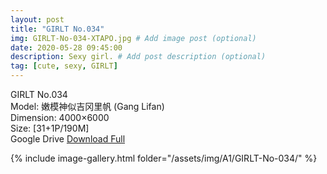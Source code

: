 ```yaml
---
layout: post
title: "GIRLT No.034"
img: GIRLT-No-034-XTAPO.jpg # Add image post (optional)
date: 2020-05-28 09:45:00
description: Sexy girl. # Add post description (optional)
tag: [cute, sexy, GIRLT]
---
```

GIRLT No.034  
Model: 嫩模神似吉冈里帆 (Gang Lifan)  
Dimension: 4000×6000  
Size: [31+1P/190M]             
Google Drive [Download Full](http://gestyy.com/e0MksD)

{% include image-gallery.html folder="/assets/img/A1/GIRLT-No-034/" %}
